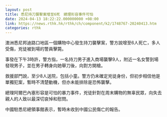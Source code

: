 ```yaml
---
layout: post
title: 悉尼持刀襲擊案增至6死　總理形容事件可怕
date: 2024-04-13 18:22:22.000000000 +08:00
link: https://news.rthk.hk/rthk/ch/component/k2/1748767-20240413.htm
categories: rthk
---
```


澳洲悉尼邦迪路口地區一個購物中心發生持刀襲擊案，警方說增至6人死亡，多人受傷，兇徒被到場的警員擊斃。

事發在下午3時許，警方指，一名持刀男子進入商場襲擊9人，附近一名女警到場發現男子，並在男子轉身向她舉刀後，向對方開槍。

救援部門說，至少8人送院，包括小童。警方仍未確定兇徒身份，但初步相信他是單獨犯案，暫時不清楚動機，但亦未能排除是恐怖襲擊。

總理阿爾巴內塞形容是可怕的暴力事件，兇徒針對在周末購物的無辜民眾，向失去親人的人致以最深切哀悼和慰問。

中國駐悉尼總領事館表示，暫時未收到中國公民傷亡的報告。
